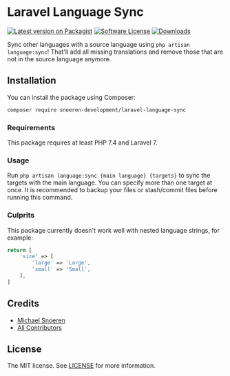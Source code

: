 # Laravel Language Sync
[![Latest version on Packagist](https://img.shields.io/packagist/v/snoeren-development/laravel-language-sync.svg?style=flat-square)](https://packagist.org/packages/snoeren-development/laravel-language-sync)
[![Software License](https://img.shields.io/github/license/snoeren-development/laravel-language-sync?style=flat-square)](LICENSE)
[![Downloads](https://img.shields.io/packagist/dt/snoeren-development/laravel-language-sync?style=flat-square)](https://packagist.org/packages/snoeren-development/laravel-language-sync)

Sync other languages with a source language using `php artisan language:sync`! That'll add all missing translations
and remove those that are not in the source language anymore.

## Installation
You can install the package using Composer:
```bash
composer require snoeren-development/laravel-language-sync
```

### Requirements
This package requires at least PHP 7.4 and Laravel 7.

### Usage
Run `php artisan language:sync {main language} {targets}` to sync the targets with the main language. You can specify more
than one target at once. It is recommended to backup your files or stash/commit files before running this command.

### Culprits
This package currently doesn't work well with nested language strings, for example:
```php
return [
    'size' => [
        'large' => 'Large',
        'small' => 'Small',
    ],
]
```

## Credits
- [Michael Snoeren](https://github.com/MSnoeren)
- [All Contributors](https://github.com/snoeren-development/laravel-language-sync/graphs/contributors)

## License
The MIT license. See [LICENSE](LICENSE) for more information.
